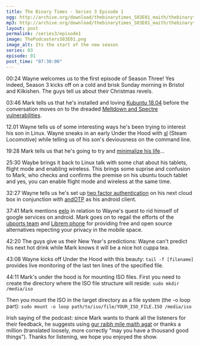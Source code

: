 ```yaml
---
title: The Binary Times - Series 3 Episode 1
ogg: http://archive.org/download/thebinarytimes_S03E01_maith/thebinarytimes_S03E01_maith.ogg
mp3: http://archive.org/download/thebinarytimes_S03E01_maith/thebinarytimes_S03E01_maith.mp3 
layout: post
permalink: /series3/episode1
image: ThePodcastersS03E01.png
image_alt: Its the start of the new season
series: 03
episode: 01
post_time: "07:30:00"
---
```

00:24 Wayne welcomes us to the first episode of Season Three! Yes indeed, Season 3 kicks off on a cold and brisk Sunday morning in Bristol and Kilkishen. The guys tell us about their Christmas revels.

03:46 Mark tells us that he's installed and loving [Kubuntu 18.04](http://cdimage.ubuntu.com/kubuntu/daily-live/current/) before the conversation moves on to the dreaded [Meltdown and Spectre vulnerabilities](https://xkcd.com/1938/).

12.01 Wayne tells us of some interesting ways he's been trying to interest his son in Linux. Wayne sneaks in an early Under the Hood with [sl](https://github.com/mtoyoda/sl) (Steam Locomotive) while telling us of his son's deviousness on the command line.

19:28 Mark tells us that he's going to try and [minimalize his life](https://www.youtube.com/watch?v=GgBpyNsS-jU)...

25:30 Waybe brings it back to Linux talk with some chat about his tablets, flight mode and enabling wireless. This brings some suprise and confusion to Mark, who checks and confirms the premise on his ubuntu touch tablet and yes, you can enable flight mode and wireless at the same time.

32:27 Wayne tells us he's set up [two factor authentication](https://docs.nextcloud.com/server/12/user_manual/user_2fa.html#) on his next cloud box in conjunction with [andOTP](https://f-droid.org/en/packages/org.shadowice.flocke.andotp/) as his android client.

37:41 Mark mentions [eelo](https://www.eelo.io/) in relation to Wayne's quest to rid himself of google services on android. Mark goes on to regail the efforts of the [ubports team](https://ubports.com/) and [Librem phone](https://puri.sm/shop/librem-5/) for providing free and open source alternatives repecting your privacy in the mobile space.

42:20 The guys give us their New Year's predictions: Wayne can't predict his next hot drink while Mark knows it will be a nice hot cuppa tea.

43:08 Wayne kicks off Under the Hood with this beauty: `tail -f [filename]` provides live monitoring of the last ten lines of the specified file.

44:11 Mark's under the hood is for mounting ISO files. First you need to create the directory where the ISO file structure will reside: `sudo mkdir /media/iso`

Then you mount the ISO in the target directory as a file system (the -o loop part): `sudo mount -o loop path/to/iso/file/YOUR_ISO_FILE.ISO /media/iso`

Irish saying of the podcast: since Mark wants to thank all the listeners for their feedback, he suggests using [gur raibh m&iacute;le maith agat](https://www.youtube.com/watch?v=C2zg1vZG9-I) or thanks a million (translated loosely, more correctly "may you have a thousand good things"). Thanks for listening, we hope you enjoyed the show.